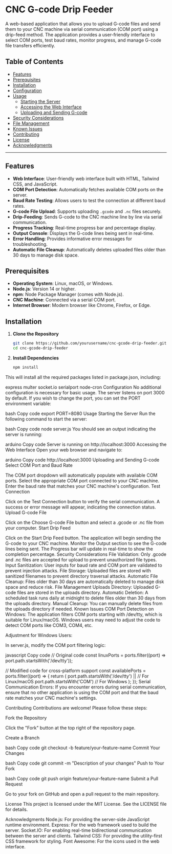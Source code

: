 # CNC G-code Drip Feeder

A web-based application that allows you to upload G-code files and send them to your CNC machine via serial communication (COM port) using a drip-feed method. The application provides a user-friendly interface to select COM ports, test baud rates, monitor progress, and manage G-code file transfers efficiently.

## Table of Contents

- [Features](#features)
- [Prerequisites](#prerequisites)
- [Installation](#installation)
- [Configuration](#configuration)
- [Usage](#usage)
  - [Starting the Server](#starting-the-server)
  - [Accessing the Web Interface](#accessing-the-web-interface)
  - [Uploading and Sending G-code](#uploading-and-sending-g-code)
- [Security Considerations](#security-considerations)
- [File Management](#file-management)
- [Known Issues](#known-issues)
- [Contributing](#contributing)
- [License](#license)
- [Acknowledgments](#acknowledgments)

---

## Features

- **Web Interface**: User-friendly web interface built with HTML, Tailwind CSS, and JavaScript.
- **COM Port Detection**: Automatically fetches available COM ports on the server.
- **Baud Rate Testing**: Allows users to test the connection at different baud rates.
- **G-code File Upload**: Supports uploading `.gcode` and `.nc` files securely.
- **Drip-Feeding**: Sends G-code to the CNC machine line by line via serial communication.
- **Progress Tracking**: Real-time progress bar and percentage display.
- **Output Console**: Displays the G-code lines being sent in real-time.
- **Error Handling**: Provides informative error messages for troubleshooting.
- **Automatic File Cleanup**: Automatically deletes uploaded files older than 30 days to manage disk space.

## Prerequisites

- **Operating System**: Linux, macOS, or Windows.
- **Node.js**: Version 14 or higher.
- **npm**: Node Package Manager (comes with Node.js).
- **CNC Machine**: Connected via a serial COM port.
- **Internet Browser**: Modern browser like Chrome, Firefox, or Edge.

## Installation

1. **Clone the Repository**

   ```bash
   git clone https://github.com/yourusername/cnc-gcode-drip-feeder.git
   cd cnc-gcode-drip-feeder

2. **Install Dependencies**

   ```bash
   npm install

This will install all the required packages listed in package.json, including:

express
multer
socket.io
serialport
node-cron
Configuration
No additional configuration is necessary for basic usage. The server listens on port 3000 by default. If you wish to change the port, you can set the PORT environment variable:

bash
Copy code
export PORT=8080
Usage
Starting the Server
Run the following command to start the server:

bash
Copy code
node server.js
You should see an output indicating the server is running:

arduino
Copy code
Server is running on http://localhost:3000
Accessing the Web Interface
Open your web browser and navigate to:

arduino
Copy code
http://localhost:3000
Uploading and Sending G-code
Select COM Port and Baud Rate

The COM port dropdown will automatically populate with available COM ports.
Select the appropriate COM port connected to your CNC machine.
Enter the baud rate that matches your CNC machine's configuration.
Test Connection

Click on the Test Connection button to verify the serial communication.
A success or error message will appear, indicating the connection status.
Upload G-code File

Click on the Choose G-code File button and select a .gcode or .nc file from your computer.
Start Drip Feed

Click on the Start Drip Feed button.
The application will begin sending the G-code to your CNC machine.
Monitor the Output section to see the G-code lines being sent.
The Progress bar will update in real-time to show the completion percentage.
Security Considerations
File Validation: Only .gcode and .nc files are accepted for upload to prevent unauthorized file types.
Input Sanitization: User inputs for baud rate and COM port are validated to prevent injection attacks.
File Storage: Uploaded files are stored with sanitized filenames to prevent directory traversal attacks.
Automatic File Cleanup: Files older than 30 days are automatically deleted to manage disk space and reduce risk.
File Management
Uploads Directory: Uploaded G-code files are stored in the uploads directory.
Automatic Deletion: A scheduled task runs daily at midnight to delete files older than 30 days from the uploads directory.
Manual Cleanup: You can manually delete files from the uploads directory if needed.
Known Issues
COM Port Detection on Windows: The application filters COM ports starting with /dev/tty, which is suitable for Linux/macOS. Windows users may need to adjust the code to detect COM ports like COM3, COM4, etc.

Adjustment for Windows Users:

In server.js, modify the COM port filtering logic:

javascript
Copy code
// Original code
const linuxPorts = ports.filter((port) => port.path.startsWith('/dev/tty'));

// Modified code for cross-platform support
const availablePorts = ports.filter((port) => {
  return (
    port.path.startsWith('/dev/tty') || // For Linux/macOS
    port.path.startsWith('COM') // For Windows
  );
});
Serial Communication Errors: If you encounter errors during serial communication, ensure that no other application is using the COM port and that the baud rate matches your CNC machine's settings.

Contributing
Contributions are welcome! Please follow these steps:

Fork the Repository

Click the "Fork" button at the top right of the repository page.

Create a Branch

bash
Copy code
git checkout -b feature/your-feature-name
Commit Your Changes

bash
Copy code
git commit -m "Description of your changes"
Push to Your Fork

bash
Copy code
git push origin feature/your-feature-name
Submit a Pull Request

Go to your fork on GitHub and open a pull request to the main repository.

License
This project is licensed under the MIT License. See the LICENSE file for details.

Acknowledgments
Node.js: For providing the server-side JavaScript runtime environment.
Express: For the web framework used to build the server.
Socket.IO: For enabling real-time bidirectional communication between the server and clients.
Tailwind CSS: For providing the utility-first CSS framework for styling.
Font Awesome: For the icons used in the web interface.

